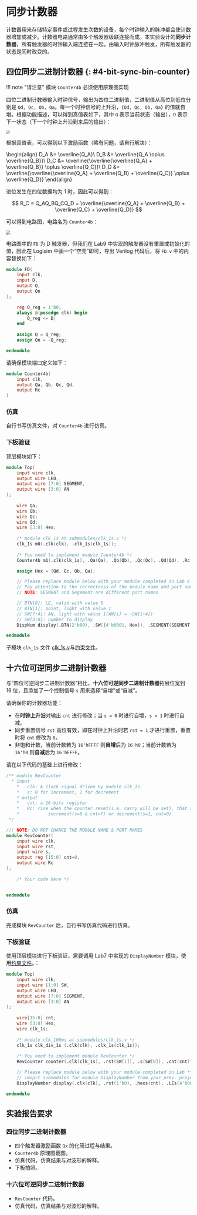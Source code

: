 # 同步计数器

计数器用来存储特定事件或过程发生次数的设备，每个时钟输入的脉冲都会使计数器增加或减少。计数器电路通常由多个触发器级联连接而成。本实验设计的**同步计数器**，所有触发器的时钟输入端连接在一起，由输入时钟脉冲触发，所有触发器的状态是同时改变的。

## 四位同步二进制计数器 {: #4-bit-sync-bin-counter}

!!! note "请注意"
    模块 `Counter4b` 必须使用原理图实现

四位二进制计数器输入时钟信号，输出为四位二进制值，二进制值从高位到低位分别是 `Qd, Qc, Qb, Qa`。每一个时钟信号的上升沿，`{Qd, Qc, Qb, Qa}` 的值就自增。根据功能描述，可以得到真值表如下，其中 `Q` 表示当前状态（输出），`D` 表示下一状态（下一个时钟上升沿到来后的输出）：

<img src="../pic/truth_table.png" style="zoom:60%">

根据真值表，可以得到以下激励函数（略有问题，请自行解决）：

\begin{align}
    D_A &= \overline{Q_A}\\
    D_B &= \overline{Q_A \oplus \overline{Q_B}}\\
    D_C &= \overline{\overline{\overline{Q_A} + \overline{Q_B}} \oplus \overline{Q_C}}\\
    D_D &= \overline{\overline{\overline{Q_A} + \overline{Q_B} + \overline{Q_C}} \oplus \overline{Q_D}}
\end{align}

进位发生在四位数据均为 1 时，因此可以得到：

$$
R_C = Q_AQ_BQ_CQ_D = \overline{\overline{Q_A} + \overline{Q_B} + \overline{Q_C} + \overline{Q_D}}
$$

可以得到电路图，电路名为 `Counter4b`：

<img src="../pic/circuit_counter4b.png" style="zoom:70%">

电路图中的 `FD` 为 D 触发器，但我们在 Lab9 中实现的触发器没有重置或初始化的值，因此在 Logisim 中画一个“空壳”即可，导出 Verilog 代码后，将 `FD.v` 中的内容替换如下：

```verilog linenums="1"
module FD(
    input clk,
    input D,
    output Q,
    output Qn
);

    reg Q_reg = 1'b0;
    always @(posedge clk) begin
        Q_reg <= D;    
    end
    
    assign Q = Q_reg;
    assign Qn = ~Q_reg;

endmodule
```

请确保模块端口定义如下：

```verilog
module Counter4b(
    input clk,
    output Qa, Qb, Qc, Qd,
    output Rc
)
```

### 仿真

自行书写仿真文件，对 `Counter4b` 进行仿真。

### 下板验证

顶层模块如下：

```verilog linenums="1"
module Top( 
	input wire clk,
	output wire LED,
	output wire [7:0] SEGMENT,
	output wire [3:0] AN
);
	 
	wire Qa;
	wire Qb;
	wire Qc;
	wire Qd;
	wire [3:0] Hex;
	
	/* module clk_1s at submodules/clk_1s.v */
	clk_1s m0(.clk(clk), .clk_1s(clk_1s));
	
	/* You need to implement module Counter4b */
	Counter4b m1(.clk(clk_1s), .Qa(Qa), .Qb(Qb), .Qc(Qc), .Qd(Qd), .Rc(LED));

	assign Hex = {Qd, Qc, Qb, Qa};

	// Please replace module below with your module completed in Lab 6
	// Pay attention to the correctness of the module name and port name
	// NOTE: SEGMENT and Segement are different port names

	// BTN[0]: LE, valid with value 0
	// BTN[1]: point, light with value 1
	// SW[7:4]: AN, light with value 1(AN[i] = ~SW[i+4])
	// SW[3:0]: number to display
	DispNum display(.BTN(2'b00), .SW({4'b0001, Hex}), .SEGMENT(SEGMENT), .AN(AN));

endmodule
```

子模块 `clk_1s` 文件 [clk_1s.v](../attachment/clk_1s.v)与[约束文件](../attachment/constraints_labA_part1.xdc)。

## 十六位可逆同步二进制计数器

与“四位可逆同步二进制计数器”相比，**十六位可逆同步二进制计数器**拓展位宽到 16 位，且添加了一个控制信号 `s` 用来选择“自增”或“自减”。

请确保你的计数器功能：

* 在**时钟上升沿**对输出 `cnt` 进行修改；当 `s = 0` 时进行自增，`s = 1` 时进行自减。
* 同步重置信号 `rst` 高位有效，即在时钟上升沿时若 `rst = 1` 才进行重置，重置时将 `cnt` 修改为 `0`。
* 非饱和计数，当前计数若为 `16'hFFFF` 则**自增**后为 `16'h0`；当前计数若为 `16'h0` 则**自减**后为 `16'hFFFF`。

请在以下代码的基础上进行修改：

```verilog linenums="1"
/** module RevCounter
  * input
	* 	clk: A clock signal driven by module clk_1s.
	*	s: 0 for increment, 1 for decrement
	* output
	* 	cnt: a 16-bits register
	* 	Rc: rise when the counter reset(i.e. carry will be set), that is, Rc becomes 1 when
	* 			increment(s=0 & cnt=F) or decrement(s=1, cnt=0)
 */

//! NOTE: DO NOT CHANGE THE MODULE NAME & PORT NAMES
module RevCounter( 
	input wire clk,
	input wire rst,
	input wire s,
	output reg [15:0] cnt=0,
	output wire Rc
);
	 
	/* Your code here */


endmodule
```

### 仿真

完成模块 `RevCounter` 后，自行书写仿真代码进行仿真。

### 下板验证

使用顶层模块进行下板验证，需要调用 Lab7 中实现的 `DisplayNumber` 模块，使用[约束文件](../attachment/constraints_labA_part2.xdc)。：

```verilog linenums="1"
module Top( 
	input wire clk,
	input wire [1:0] SW,
	output wire LED,
	output wire [7:0] SEGMENT,
	output wire [3:0] AN
);
	 
	wire[15:0] cnt;
	wire [3:0] Hex;
	wire clk_1s;
	
	/* module clk_100ms at submodules/clk_1s.v */
	clk_1s clk_div_1s (.clk(clk), .clk_1s(clk_1s));
	
	/* You need to implement module RevCounter */
	RevCounter counter(.clk(clk_1s), .rst(SW[1]), .s(SW[0]), .cnt(cnt), .Rc(LED));

	// Please replace module below with your module completed in Lab **7**
	// imoprt submodules for module DisplayNumber from your prev. project
	DisplayNumber display(.clk(clk), .rst(1'b0), .hexs(cnt), .LEs(4'b0000), .points(4'b0000), .AN(AN), .SEGMENT(SEGMENT));

endmodule
```

## 实验报告要求

### 四位同步二进制计数器

* 四个触发器激励函数 `Qx` 的化简过程与结果。
* `Counter4b` 原理图截图。
* 仿真代码，仿真结果与对波形的解释。
* 下板拍照。

### 十六位可逆同步二进制计数器

* `RevCounter` 代码。
* 仿真代码，仿真结果与对波形的解释。